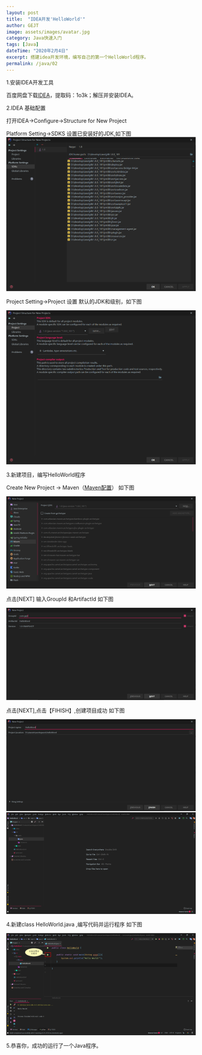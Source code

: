 ```yaml
---
layout: post
title:  "IDEA开发'HelloWorld'"
author: GEJT
image: assets/images/avatar.jpg
category: Java快速入门
tags: [Java]
dateTime: "2020年2月4日"
excerpt: 搭建idea开发环境，编写自己的第一个HelloWorld程序。
permalink: /java/02
---
```


1.安装IDEA开发工具

百度网盘下载[IDEA](https://pan.baidu.com/s/1DlJqix524msUbgQdQb48hw)，提取码：1o3k；解压并安装IDEA。

2.IDEA 基础配置

打开IDEA->Configure->Structure for New Project

Platform Setting->SDKS 设置已安装好的JDK,如下图
![Platform SDKS](/img/java/idea-platform-sdks.png)

Project Setting->Project  设置 默认的JDK和级别，如下图

![Platform SDKS](/img/java/idea-project-sdks.png)


3.新建项目，编写HelloWorld程序

Create New Project -> Maven（[Maven配置](https://www.cnblogs.com/zhangchengzi/p/9865100.html)） 如下图

![Platform SDKS](/img/java/idea-create-project-maven.png)

点击[NEXT] 输入GroupId 和ArtifactId 如下图

![Platform SDKS](/img/java/idea-create-project-maven1.png)

点击[NEXT],点击【FIHISH】,创建项目成功 如下图

![Platform SDKS](/img/java/idea-create-project-maven2.png)
![Platform SDKS](/img/java/idea-create-project-maven3.png)


4.新建class  HelloWorld.java ,编写代码并运行程序 如下图

![Platform SDKS](/img/java/idea-create-project-maven-run.png)


5.恭喜你，成功的运行了一个Java程序。







